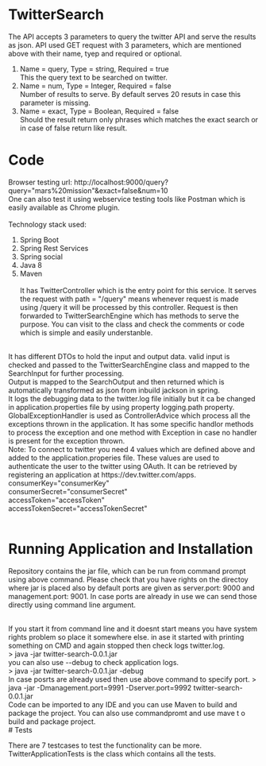 # TwitterSearch
The API accepts 3 parameters to query the twitter API and serve the results as json. API used GET request with 3 parameters, which are mentioned above with their name, tyep and required or optional.

1. Name = query, Type = string, Required = true <br>
    This the query text to be searched on twitter.
2. Name = num, Type = Integer, Required = false<br>
    Number of results to serve. By default serves 20 resuts in case this parameter is missing.
3. Name = exact, Type = Boolean, Required = false<br>
    Should the result return only phrases which matches the exact search or in case of false return like result.

# Code
Browser testing url: http://localhost:9000/query?query="mars%20mission"&exact=false&num=10
<br>One can also test it using webservice testing tools like Postman which is easily available as Chrome plugin. 
<br><br>
Technology stack used: <br> 
1. Spring Boot <br> 
2. Spring Rest Services <br> 
3. Spring social<br>
3. Java 8<br>
4. Maven
<br><br>
It has TwitterController which is the entry point for this service. It serves the request with path = "/query" means whenever request is made using /query it will be processed by this controller.
Request is then forwarded to TwitterSearchEngine which has methods to serve the purpose. You can visit to the class and check the comments or code which is simple and easily understanble.

<br>
It has different DTOs to hold the input and output data. valid input is checked and passed to the TwitterSearchEngine class and mapped to the SearchInput for further processing. 

<br>
Output is mapped to the SearchOutput and then returned which is automatically transformed as json from inbuild jackson in spring.

<br>
It logs the debugging data to the twitter.log file initially but it ca be changed in application.properties file by using property logging.path property.

<br>
GlobalExceptionHandler is used as ControllerAdvice which process all the exceptions thrown in the application. It has some specific handlor methods to process the exception and one method with Exception in case no handler is present for the exception thrown.

<br>
Note: To connect to twitter you need 4 values which are defined above and added to the application.properies file. These values are used to authenticate the user to the twitter using OAuth. It can be retrieved by  registering an application at https://dev.twitter.com/apps.

<br>
consumerKey="consumerKey"<br>
consumerSecret="consumerSecret"<br>
accessToken="accessToken"<br>
accessTokenSecret="accessTokenSecret"<br>
<br>

# Running Application and Installation

Repository contains the jar file, which can be run from command prompt using above command. Please check that you have rights on the directoy where jar is placed also by default ports are given as server.port: 9000 and management.port: 9001. In case ports are already in use we can send those directly using command line argument.

<br>
If you start it from command line and it doesnt start means you have system rights problem so place it somewhere else. in ase it started with printing something on CMD and again stopped then check logs twitter.log.

<br>
> java -jar twitter-search-0.0.1.jar

<br>
you can also use --debug to check application logs.<br>
> java -jar twitter-search-0.0.1.jar -debug

<br>
In case posrts are already used then use above command to specify port.
> java -jar -Dmanagement.port=9991 -Dserver.port=9992  twitter-search-0.0.1.jar

<br>
Code can be imported to any IDE and you can use Maven to build and package the project. You can also use commandpromt and use mave t o build and package project.

<br>
# Tests

There are 7 testcases to test the functionality can be more. TwitterApplicationTests is the class which contains all the tests.




